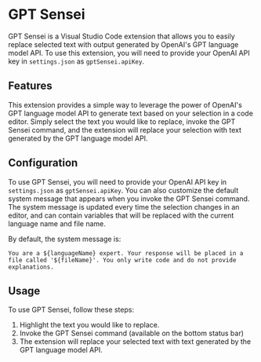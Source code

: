 # GPT Sensei

GPT Sensei is a Visual Studio Code extension that allows you to easily replace selected text with output generated by OpenAI's GPT language model API. To use this extension, you will need to provide your OpenAI API key in `settings.json` as `gptSensei.apiKey`.

## Features

This extension provides a simple way to leverage the power of OpenAI's GPT language model API to generate text based on your selection in a code editor. Simply select the text you would like to replace, invoke the GPT Sensei command, and the extension will replace your selection with text generated by the GPT language model API.

## Configuration

To use GPT Sensei, you will need to provide your OpenAI API key in `settings.json` as `gptSensei.apiKey`. You can also customize the default system message that appears when you invoke the GPT Sensei command. The system message is updated every time the selection changes in an editor, and can contain variables that will be replaced with the current language name and file name.

By default, the system message is:

```
You are a ${languageName} expert. Your response will be placed in a file called '${fileName}'. You only write code and do not provide explanations.
```

## Usage

To use GPT Sensei, follow these steps:

1. Highlight the text you would like to replace.
2. Invoke the GPT Sensei command (available on the bottom status bar)
3. The extension will replace your selected text with text generated by the GPT language model API.
